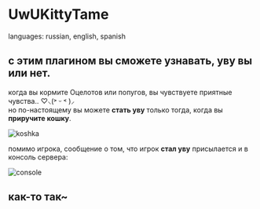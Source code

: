 # UwUKittyTame
languages: russian, english, spanish


## с этим плагином вы сможете узнавать, уву вы или нет.

когда вы кормите Оцелотов или попугов, вы чувствуете приятные чувства.. ♡⸜(˃ ᵕ ˂ )⸝             
но по-настоящему вы можете **стать уву** только тогда, когда вы **приручите кошку**.

![koshka](https://github.com/DrunkTemo/UwUKittyTame/assets/88145656/c60051cd-b488-40f5-8c0b-b8fbae62854f)

помимо игрока, сообщение о том, что игрок **стал уву** присылается и в консоль сервера:

![console](https://github.com/DrunkTemo/UwUKittyTame/assets/88145656/a4f1d3a8-8997-4d21-b348-a61d225e67b7)

## как-то так~
